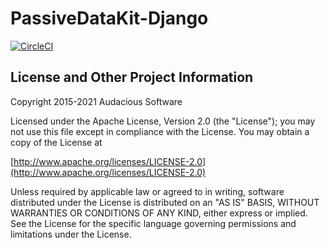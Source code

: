 # PassiveDataKit-Django

[![CircleCI](https://circleci.com/gh/audacious-software/PassiveDataKit-Django.svg?style=svg)](https://circleci.com/gh/audacious-software/PassiveDataKit-Django)

## License and Other Project Information

Copyright 2015-2021 Audacious Software

Licensed under the Apache License, Version 2.0 (the "License"); you may not use this file except in compliance with the License. You may obtain a copy of the License at

[http://www.apache.org/licenses/LICENSE-2.0](http://www.apache.org/licenses/LICENSE-2.0)

Unless required by applicable law or agreed to in writing, software distributed under the License is distributed on an "AS IS" BASIS, WITHOUT WARRANTIES OR CONDITIONS OF ANY KIND, either express or implied. See the License for the specific language governing permissions and limitations under the License.

